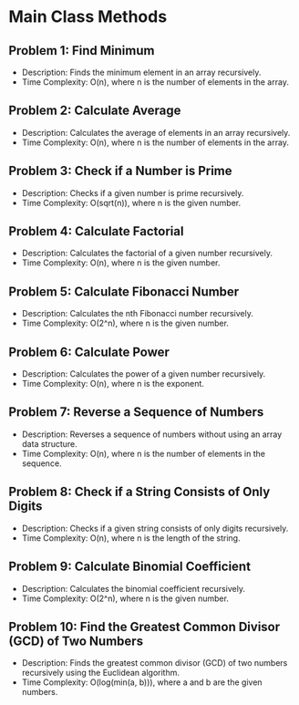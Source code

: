 # Main Class Methods

## Problem 1: Find Minimum
- Description: Finds the minimum element in an array recursively.
- Time Complexity: O(n), where n is the number of elements in the array.

## Problem 2: Calculate Average
- Description: Calculates the average of elements in an array recursively.
- Time Complexity: O(n), where n is the number of elements in the array.

## Problem 3: Check if a Number is Prime
- Description: Checks if a given number is prime recursively.
- Time Complexity: O(sqrt(n)), where n is the given number.

## Problem 4: Calculate Factorial
- Description: Calculates the factorial of a given number recursively.
- Time Complexity: O(n), where n is the given number.

## Problem 5: Calculate Fibonacci Number
- Description: Calculates the nth Fibonacci number recursively.
- Time Complexity: O(2^n), where n is the given number.

## Problem 6: Calculate Power
- Description: Calculates the power of a given number recursively.
- Time Complexity: O(n), where n is the exponent.

## Problem 7: Reverse a Sequence of Numbers
- Description: Reverses a sequence of numbers without using an array data structure.
- Time Complexity: O(n), where n is the number of elements in the sequence.

## Problem 8: Check if a String Consists of Only Digits
- Description: Checks if a given string consists of only digits recursively.
- Time Complexity: O(n), where n is the length of the string.

## Problem 9: Calculate Binomial Coefficient
- Description: Calculates the binomial coefficient recursively.
- Time Complexity: O(2^n), where n is the given number.

## Problem 10: Find the Greatest Common Divisor (GCD) of Two Numbers
- Description: Finds the greatest common divisor (GCD) of two numbers recursively using the Euclidean algorithm.
- Time Complexity: O(log(min(a, b))), where a and b are the given numbers.

